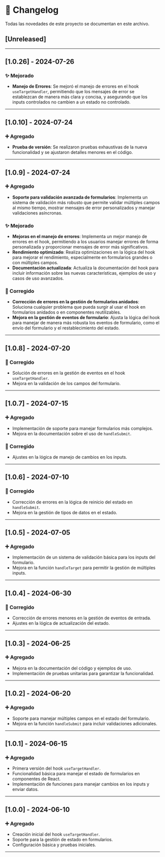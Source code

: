 # 📝 Changelog

Todas las novedades de este proyecto se documentan en este archivo.

## [Unreleased]

---

## [1.0.26] - 2024-07-26
### ✨ Mejorado
- **Manejo de Errores**: Se mejoró el manejo de errores en el hook `useTargetHandler`, permitiendo que los mensajes de error se establezcan de manera más clara y concisa, y asegurando que los inputs controlados no cambien a un estado no controlado.

---

## [1.0.10] - 2024-07-24
### ➕ Agregado
- **Prueba de versión**: Se realizaron pruebas exhaustivas de la nueva funcionalidad y se ajustaron detalles menores en el código.

---

## [1.0.9] - 2024-07-24
### ➕ Agregado
- **Soporte para validación avanzada de formularios**: Implementa un sistema de validación más robusto que permite validar múltiples campos al mismo tiempo, mostrar mensajes de error personalizados y manejar validaciones asíncronas.

### ✨ Mejorado
- **Mejoras en el manejo de errores**: Implementa un mejor manejo de errores en el hook, permitiendo a los usuarios manejar errores de forma personalizada y proporcionar mensajes de error más significativos.
- **Rendimiento optimizado**: Realiza optimizaciones en la lógica del hook para mejorar el rendimiento, especialmente en formularios grandes o con múltiples campos.
- **Documentación actualizada**: Actualiza la documentación del hook para incluir información sobre las nuevas características, ejemplos de uso y casos de uso avanzados.

### 🐛 Corregido
- **Corrección de errores en la gestión de formularios anidados**: Soluciona cualquier problema que pueda surgir al usar el hook en formularios anidados o en componentes reutilizables.
- **Mejora en la gestión de eventos de formulario**: Ajusta la lógica del hook para manejar de manera más robusta los eventos de formulario, como el envío del formulario y el restablecimiento del estado.

---

## [1.0.8] - 2024-07-20
### 🐛 Corregido
- Solución de errores en la gestión de eventos en el hook `useTargetHandler`.
- Mejora en la validación de los campos del formulario.

---

## [1.0.7] - 2024-07-15
### ➕ Agregado
- Implementación de soporte para manejar formularios más complejos.
- Mejora en la documentación sobre el uso de `handleSubmit`.

### 🐛 Corregido
- Ajustes en la lógica de manejo de cambios en los inputs.

---

## [1.0.6] - 2024-07-10
### 🐛 Corregido
- Corrección de errores en la lógica de reinicio del estado en `handleSubmit`.
- Mejora en la gestión de tipos de datos en el estado.

---

## [1.0.5] - 2024-07-05
### ➕ Agregado
- Implementación de un sistema de validación básica para los inputs del formulario.
- Mejora en la función `handleTarget` para permitir la gestión de múltiples inputs.

---

## [1.0.4] - 2024-06-30
### 🐛 Corregido
- Corrección de errores menores en la gestión de eventos de entrada.
- Ajustes en la lógica de actualización del estado.

---

## [1.0.3] - 2024-06-25
### ➕ Agregado
- Mejora en la documentación del código y ejemplos de uso.
- Implementación de pruebas unitarias para garantizar la funcionalidad.

---

## [1.0.2] - 2024-06-20
### ➕ Agregado
- Soporte para manejar múltiples campos en el estado del formulario.
- Mejora en la función `handleSubmit` para incluir validaciones adicionales.

---

## [1.0.1] - 2024-06-15
### ➕ Agregado
- Primera versión del hook `useTargetHandler`.
- Funcionalidad básica para manejar el estado de formularios en componentes de React.
- Implementación de funciones para manejar cambios en los inputs y enviar datos.

---

## [1.0.0] - 2024-06-10
### ➕ Agregado
- Creación inicial del hook `useTargetHandler`.
- Soporte para la gestión de estado en formularios.
- Configuración básica y pruebas iniciales.

---
